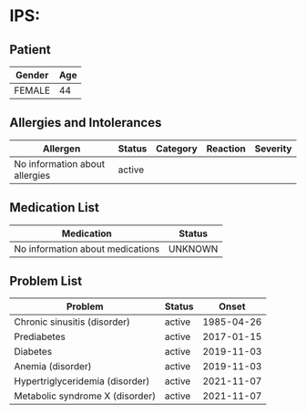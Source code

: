 # IPS:

## Patient

|Gender|Age|
|---|---|
|FEMALE|44|

## Allergies and Intolerances

|Allergen|Status|Category|Reaction|Severity|
|---|---|---|---|---|
|No information about allergies|active||||

## Medication List

|Medication|Status|
|---|---|
|No information about medications|UNKNOWN|

## Problem List

|Problem|Status|Onset|
|---|---|---|
|Chronic sinusitis (disorder)|active|1985-04-26|
|Prediabetes|active|2017-01-15|
|Diabetes|active|2019-11-03|
|Anemia (disorder)|active|2019-11-03|
|Hypertriglyceridemia (disorder)|active|2021-11-07|
|Metabolic syndrome X (disorder)|active|2021-11-07|
